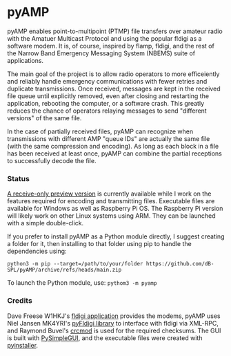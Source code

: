 # pyAMP
pyAMP enables point-to-multipoint (PTMP) file transfers over amateur radio with the Amatuer Multicast Protocol and using the popular fldigi as a software modem.  It is, of course, inspired by flamp, fldigi, and the rest of the Narrow Band Emergency Messaging System (NBEMS) suite of applications.

The main goal of the project is to allow radio operators to more efficeiently and reliably handle emergency communications with fewer retries and duplicate transmissions.  Once received, messages are kept in the received file queue until explicitly removed, even after closing and restarting the application, rebooting the computer, or a software crash.  This greatly reduces the chance of operators relaying messages to send "different versions" of the same file.

In the case of partially received files, pyAMP can recognize when transmissions with different AMP "queue IDs" are actually the same file (with the same compression and encoding).  As long as each block in a file has been received at least once, pyAMP can combine the partial receptions to successfully decode the file.

### Status
[A receive-only preview version](https://github.com/dB-SPL/pyAMP/releases/tag/preview) is currently available while I work on the features required for encoding and transmitting files.  Executable files are available for Windows as well as Raspberry Pi OS.  The Raspberry Pi version will likely work on other Linux systems using ARM.  They can be launched with a simple double-click.

If you prefer to install pyAMP as a Python module directly, I suggest creating a folder for it, then installing to that folder using pip to handle the dependencies using:

`python3 -m pip --target=/path/to/your/folder https://github.com/dB-SPL/pyAMP/archive/refs/heads/main.zip`

To launch the Python module, use:
`pythom3 -m pyamp`

### Credits
Dave Freese W1HKJ's [fldigi application](http://www.w1hkj.com/) provides the modems,  pyAMP uses Niel Jansen MK4YRI's [pyFldigi library](https://github.com/KM4YRI/pyFldigi) to interface with fldigi via XML-RPC, and Raymond Buvel's [crcmod](http://crcmod.sourceforge.net/) is used for the required checksums.  The GUI is built with [PySimpleGUI](http://pysimplegui.org), and the executable files were created with [pyinstaller](http://pyinstaller.org).
